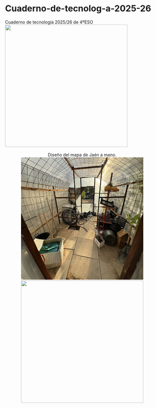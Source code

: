 # Cuaderno-de-tecnolog-a-2025-26
Cuaderno de tecnología 2025/26 de 4ºESO
<img src="imagenes/IMG_7925.jpg" width="400" height="400"/> </p>
<p align="center">
Diseño del mapa de Jaén a mano.
<img src="imagenes/IMG_7743.jpg" width="400" height="400"/>
<img src="imagenes/IMG_7742.jpg" width="400" height="400"/>
